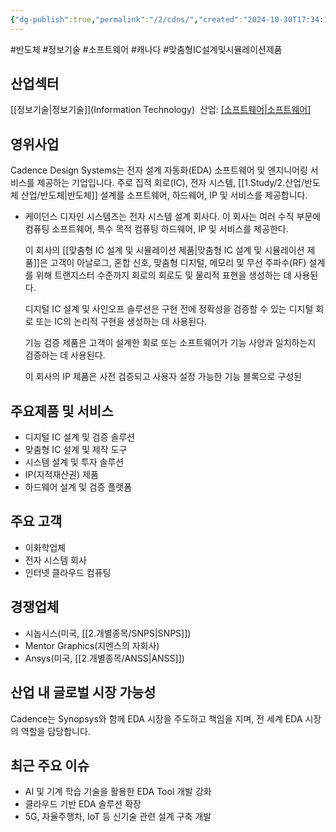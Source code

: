 ```yaml
---
{"dg-publish":true,"permalink":"/2/cdns/","created":"2024-10-30T17:34:19.340+09:00","updated":"2025-06-03T20:05:58.206+09:00"}
---
```


#반도체 #정보기술 #소프트웨어 #캐나다 #맞춤형IC설계및시뮬레이션제품


## 산업섹터

[[정보기술\|정보기술]](Information Technology) 
산업: [[소프트웨어\|소프트웨어]](Software)  

## 영위사업

Cadence Design Systems는 전자 설계 자동화(EDA) 소프트웨어 및 엔지니어링 서비스를 제공하는 기업입니다. 주로 집적 회로(IC), 전자 시스템, [[1.Study/2.산업/반도체 산업/반도체\|반도체]] 설계를 소프트웨어, 하드웨어, IP 및 서비스를 제공합니다.

- 케이던스 디자인 시스템즈는 전자 시스템 설계 회사다. 이 회사는 여러 수직 부문에 컴퓨팅 소프트웨어, 특수 목적 컴퓨팅 하드웨어, IP 및 서비스를 제공한다.  
  
  이 회사의 [[맞춤형 IC 설계 및 시뮬레이션 제품\|맞춤형 IC 설계 및 시뮬레이션 제품]]은 고객이 아날로그, 혼합 신호, 맞춤형 디지털, 메모리 및 무선 주파수(RF) 설계를 위해 트랜지스터 수준까지 회로의 회로도 및 물리적 표현을 생성하는 데 사용된다.  
  
  디지털 IC 설계 및 사인오프 솔루션은 구현 전에 정확성을 검증할 수 있는 디지털 회로 또는 IC의 논리적 구현을 생성하는 데 사용된다.  
  
  기능 검증 제품은 고객이 설계한 회로 또는 소프트웨어가 기능 사양과 일치하는지 검증하는 데 사용된다.  
  
  이 회사의 IP 제품은 사전 검증되고 사용자 설정 가능한 기능 블록으로 구성된

## 주요제품 및 서비스

- 디지털 IC 설계 및 검증 솔루션
- 맞춤형 IC 설계 및 제작 도구
- 시스템 설계 및 투자 솔루션
- IP(지적재산권) 제품
- 하드웨어 설계 및 검증 플랫폼

## 주요 고객

- 이화학업체
- 전자 시스템 회사
- 인터넷 클라우드 컴퓨팅

## 경쟁업체

- 시놉시스(미국, [[2.개별종목/SNPS\|SNPS]])
- Mentor Graphics(지멘스의 자회사)
- Ansys(미국, [[2.개별종목/ANSS\|ANSS]])

## 산업 내 글로벌 시장 가능성

Cadence는 Synopsys와 함께 EDA 시장을 주도하고 책임을 지며, 전 세계 EDA 시장의 역할을 담당합니다.

## 최근 주요 이슈

- AI 및 기계 학습 기술을 활용한 EDA Tool 개발 강화
- 클라우드 기반 EDA 솔루션 확장
- 5G, 자율주행차, IoT 등 신기술 관련 설계 구축 개발
